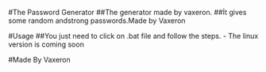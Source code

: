 #The Password Generator
##The generator made by vaxeron.
##İt gives some random andstrong passwords.Made by Vaxeron

#Usage
##You just need to click on .bat file and follow the steps.
      - The linux version is coming soon

#Made By Vaxeron
